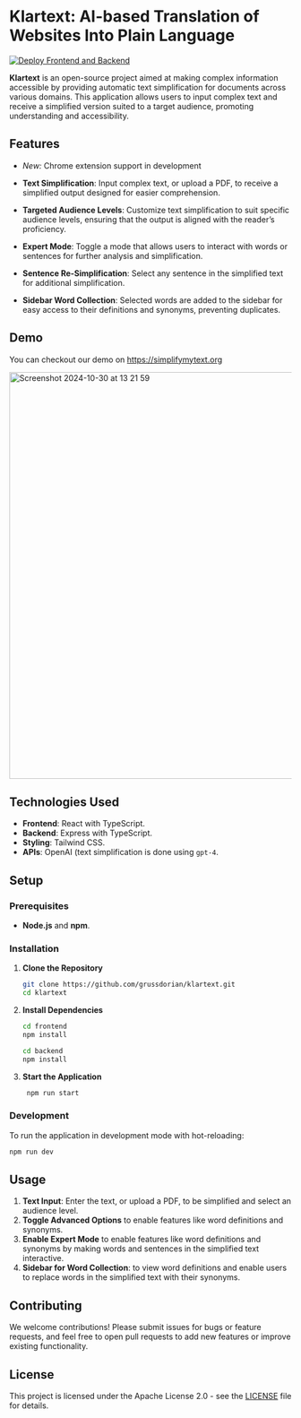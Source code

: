 # Klartext: AI-based Translation of Websites Into Plain Language

[![Deploy Frontend and Backend](https://github.com/grussdorian/klartext/actions/workflows/deploy.yml/badge.svg)](https://github.com/grussdorian/klartext/actions/workflows/deploy.yml)

**Klartext** is an open-source project aimed at making complex information accessible by providing automatic text simplification for documents across various domains. This application allows users to input complex text and receive a simplified version suited to a target audience, promoting understanding and accessibility.

## Features

- *New:* Chrome extension support in development

- **Text Simplification**: Input complex text, or upload a PDF, to receive a simplified output designed for easier comprehension.
- **Targeted Audience Levels**: Customize text simplification to suit specific audience levels, ensuring that the output is aligned with the reader’s proficiency.
- **Expert Mode**: Toggle a mode that allows users to interact with words or sentences for further analysis and simplification.
- **Sentence Re-Simplification**: Select any sentence in the simplified text for additional simplification.
- **Sidebar Word Collection**: Selected words are added to the sidebar for easy access to their definitions and synonyms, preventing duplicates.

## Demo
You can checkout our demo on https://simplifymytext.org

<img width="726" alt="Screenshot 2024-10-30 at 13 21 59" src="https://github.com/user-attachments/assets/122f88dc-95af-49b3-b1ec-55d403c15609">

## Technologies Used

- **Frontend**: React with TypeScript.
- **Backend**: Express with TypeScript.
- **Styling**: Tailwind CSS.
- **APIs**: OpenAI (text simplification is done using `gpt-4`.

## Setup

### Prerequisites

- **Node.js** and **npm**.

### Installation

1. **Clone the Repository**
   ```bash
   git clone https://github.com/grussdorian/klartext.git
   cd klartext
   ```

2. **Install Dependencies**
   ```bash
   cd frontend
   npm install
   ```
    ```bash
   cd backend
   npm install
   ```

3. **Start the Application**
    ```bash
     npm run start
     ```

### Development

To run the application in development mode with hot-reloading:

```bash
npm run dev
```

## Usage

1. **Text Input**: Enter the text, or upload a PDF, to be simplified and select an audience level.
2. **Toggle Advanced Options** to enable features like word definitions and synonyms.
3. **Enable Expert Mode** to enable features like word definitions and synonyms by making words and sentences in the simplified text interactive.
4. **Sidebar for Word Collection**: to view word definitions and enable users to replace words in the simplified text with their synonyms.

## Contributing

We welcome contributions! Please submit issues for bugs or feature requests, and feel free to open pull requests to add new features or improve existing functionality.

## License

This project is licensed under the Apache License 2.0 - see the [LICENSE](./LICENSE) file for details.

